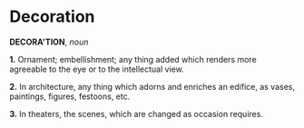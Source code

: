# Decoration

**DECORA'TION**, _noun_

**1.** Ornament; embellishment; any thing added which renders more agreeable to the eye or to the intellectual view.

**2.** In architecture, any thing which adorns and enriches an edifice, as vases, paintings, figures, festoons, etc.

**3.** In theaters, the scenes, which are changed as occasion requires.